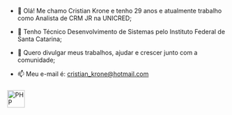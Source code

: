 - 👋 Olá! Me chamo Cristian Krone e tenho 29 anos e atualmente trabalho como Analista de CRM JR na UNICRED;
- 🌱 Tenho Técnico Desenvolvimento de Sistemas pelo Instituto Federal de Santa Catarina;
- 💞️ Quero divulgar meus trabalhos, ajudar e crescer junto com a comunidade;
- 📫 Meu e-mail é:  cristian_krone@hotmail.com

  <h3></h3>
<div style="display: inline-block">
  <img align="center" heigth="30" width="40" alt="PHP" src="https://cdn.jsdelivr.net/gh/devicons/devicon/icons/php/php-original.svg" />
</div>
  
<!---
CKrone/CKrone is a ✨ special ✨ repository because its `README.md` (this file) appears on your GitHub profile.
You can click the Preview link to take a look at your changes.
--->


